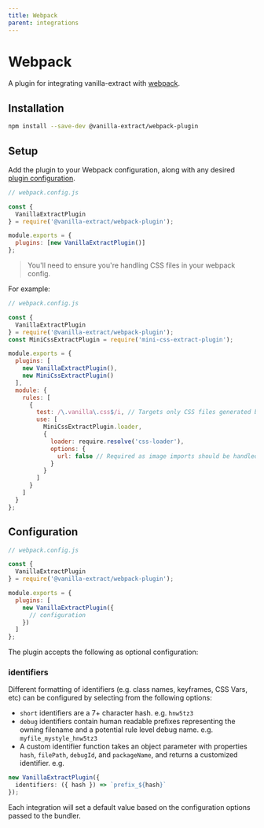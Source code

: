 ```yaml
---
title: Webpack
parent: integrations
---
```


# Webpack

A plugin for integrating vanilla-extract with [webpack](https://webpack.js.org).

## Installation

```bash
npm install --save-dev @vanilla-extract/webpack-plugin
```

## Setup

Add the plugin to your Webpack configuration, along with any desired [plugin configuration](#configuration).

```js
// webpack.config.js

const {
  VanillaExtractPlugin
} = require('@vanilla-extract/webpack-plugin');

module.exports = {
  plugins: [new VanillaExtractPlugin()]
};
```

> You'll need to ensure you're handling CSS files in your webpack config.

For example:

```js
// webpack.config.js

const {
  VanillaExtractPlugin
} = require('@vanilla-extract/webpack-plugin');
const MiniCssExtractPlugin = require('mini-css-extract-plugin');

module.exports = {
  plugins: [
    new VanillaExtractPlugin(),
    new MiniCssExtractPlugin()
  ],
  module: {
    rules: [
      {
        test: /\.vanilla\.css$/i, // Targets only CSS files generated by vanilla-extract
        use: [
          MiniCssExtractPlugin.loader,
          {
            loader: require.resolve('css-loader'),
            options: {
              url: false // Required as image imports should be handled via JS/TS import statements
            }
          }
        ]
      }
    ]
  }
};
```

## Configuration

```js
// webpack.config.js

const {
  VanillaExtractPlugin
} = require('@vanilla-extract/webpack-plugin');

module.exports = {
  plugins: [
    new VanillaExtractPlugin({
      // configuration
    })
  ]
};
```

The plugin accepts the following as optional configuration:

### identifiers

Different formatting of identifiers (e.g. class names, keyframes, CSS Vars, etc) can be configured by selecting from the following options:

- `short` identifiers are a 7+ character hash. e.g. `hnw5tz3`
- `debug` identifiers contain human readable prefixes representing the owning filename and a potential rule level debug name. e.g. `myfile_mystyle_hnw5tz3`
- A custom identifier function takes an object parameter with properties `hash`, `filePath`, `debugId`, and `packageName`, and returns a customized identifier. e.g.

```ts
new VanillaExtractPlugin({
  identifiers: ({ hash }) => `prefix_${hash}`
});
```

Each integration will set a default value based on the configuration options passed to the bundler.
